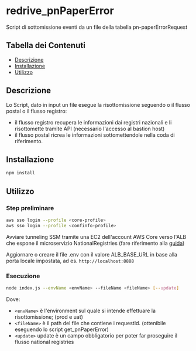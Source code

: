 # redrive_pnPaperError

Script di sottomissione eventi da un file della tabella pn-paperErrorRequest
## Tabella dei Contenuti

- [Descrizione](#descrizione)
- [Installazione](#installazione)
- [Utilizzo](#utilizzo)

## Descrizione

Lo Script, dato in input un file esegue la risottomissione seguendo o il flusso postal o il flusso registro:
- il flusso registro recupera le informazioni dai registri nazionali e li risottomette tramite API (necessario l'accesso al bastion host)
- il flusso postal ricrea le informazioni sottomettendole nella coda di riferimento.

## Installazione

```bash
npm install
```

## Utilizzo
### Step preliminare

```bash
aws sso login --profile <core-profile>
aws sso login --profile <confinfo-profile>
```


Avviare tunneling SSM tramite una EC2 dell'account AWS Core verso l'ALB che espone il microservizio NationalRegistries (fare riferimento alla [guida](https://pagopa.atlassian.net/wiki/spaces/PN/pages/706183466/Bastion+Host+SSM))

Aggiornare o creare il file .env con il valore ALB_BASE_URL in base alla porta locale impostata, ad es. 
`http://localhost:8888`

### Esecuzione
```bash
node index.js --envName <envName> --fileName <fileName> [--update]
```
Dove:
- `<envName>` è l'environment sul quale si intende effettuare la risottomissione; (prod e uat)
- `<fileName>` è il path del file che contiene i requestId. (ottenibile eseguendo lo script get_pnPaperError)
- `<update>` update è un campo obbligatorio per poter far proseguire il flusso national registries